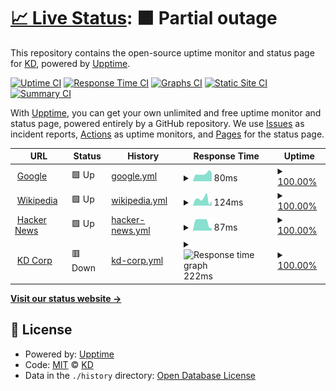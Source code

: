 # [📈 Live Status](https://status.kd.ms): <!--live status--> **🟧 Partial outage**

This repository contains the open-source uptime monitor and status page for [KD](https://kd.ms), powered by [Upptime](https://github.com/upptime/upptime).

[![Uptime CI](https://github.com/cdhivy/uptime/workflows/Uptime%20CI/badge.svg)](https://github.com/cdhivy/uptime/actions?query=workflow%3A%22Uptime+CI%22)
[![Response Time CI](https://github.com/cdhivy/uptime/workflows/Response%20Time%20CI/badge.svg)](https://github.com/cdhivy/uptime/actions?query=workflow%3A%22Response+Time+CI%22)
[![Graphs CI](https://github.com/cdhivy/uptime/workflows/Graphs%20CI/badge.svg)](https://github.com/cdhivy/uptime/actions?query=workflow%3A%22Graphs+CI%22)
[![Static Site CI](https://github.com/cdhivy/uptime/workflows/Static%20Site%20CI/badge.svg)](https://github.com/cdhivy/uptime/actions?query=workflow%3A%22Static+Site+CI%22)
[![Summary CI](https://github.com/cdhivy/uptime/workflows/Summary%20CI/badge.svg)](https://github.com/cdhivy/uptime/actions?query=workflow%3A%22Summary+CI%22)

With [Upptime](https://upptime.js.org), you can get your own unlimited and free uptime monitor and status page, powered entirely by a GitHub repository. We use [Issues](https://github.com/cdhivy/uptime/issues) as incident reports, [Actions](https://github.com/cdhivy/uptime/actions) as uptime monitors, and [Pages](https://status.kd.ms) for the status page.

<!--start: status pages-->
<!-- This summary is generated by Upptime (https://github.com/upptime/upptime) -->
<!-- Do not edit this manually, your changes will be overwritten -->
<!-- prettier-ignore -->
| URL | Status | History | Response Time | Uptime |
| --- | ------ | ------- | ------------- | ------ |
| <img alt="" src="https://icons.duckduckgo.com/ip3/www.google.com.ico" height="13"> [Google](https://www.google.com) | 🟩 Up | [google.yml](https://github.com/cdhivy/uptime/commits/HEAD/history/google.yml) | <details><summary><img alt="Response time graph" src="./graphs/google/response-time-week.png" height="20"> 80ms</summary><br><a href="https://status.kd.ms/history/google"><img alt="Response time 98" src="https://img.shields.io/endpoint?url=https%3A%2F%2Fraw.githubusercontent.com%2Fcdhivy%2Fuptime%2FHEAD%2Fapi%2Fgoogle%2Fresponse-time.json"></a><br><a href="https://status.kd.ms/history/google"><img alt="24-hour response time 80" src="https://img.shields.io/endpoint?url=https%3A%2F%2Fraw.githubusercontent.com%2Fcdhivy%2Fuptime%2FHEAD%2Fapi%2Fgoogle%2Fresponse-time-day.json"></a><br><a href="https://status.kd.ms/history/google"><img alt="7-day response time 80" src="https://img.shields.io/endpoint?url=https%3A%2F%2Fraw.githubusercontent.com%2Fcdhivy%2Fuptime%2FHEAD%2Fapi%2Fgoogle%2Fresponse-time-week.json"></a><br><a href="https://status.kd.ms/history/google"><img alt="30-day response time 84" src="https://img.shields.io/endpoint?url=https%3A%2F%2Fraw.githubusercontent.com%2Fcdhivy%2Fuptime%2FHEAD%2Fapi%2Fgoogle%2Fresponse-time-month.json"></a><br><a href="https://status.kd.ms/history/google"><img alt="1-year response time 97" src="https://img.shields.io/endpoint?url=https%3A%2F%2Fraw.githubusercontent.com%2Fcdhivy%2Fuptime%2FHEAD%2Fapi%2Fgoogle%2Fresponse-time-year.json"></a></details> | <details><summary><a href="https://status.kd.ms/history/google">100.00%</a></summary><a href="https://status.kd.ms/history/google"><img alt="All-time uptime 100.00%" src="https://img.shields.io/endpoint?url=https%3A%2F%2Fraw.githubusercontent.com%2Fcdhivy%2Fuptime%2FHEAD%2Fapi%2Fgoogle%2Fuptime.json"></a><br><a href="https://status.kd.ms/history/google"><img alt="24-hour uptime 100.00%" src="https://img.shields.io/endpoint?url=https%3A%2F%2Fraw.githubusercontent.com%2Fcdhivy%2Fuptime%2FHEAD%2Fapi%2Fgoogle%2Fuptime-day.json"></a><br><a href="https://status.kd.ms/history/google"><img alt="7-day uptime 100.00%" src="https://img.shields.io/endpoint?url=https%3A%2F%2Fraw.githubusercontent.com%2Fcdhivy%2Fuptime%2FHEAD%2Fapi%2Fgoogle%2Fuptime-week.json"></a><br><a href="https://status.kd.ms/history/google"><img alt="30-day uptime 100.00%" src="https://img.shields.io/endpoint?url=https%3A%2F%2Fraw.githubusercontent.com%2Fcdhivy%2Fuptime%2FHEAD%2Fapi%2Fgoogle%2Fuptime-month.json"></a><br><a href="https://status.kd.ms/history/google"><img alt="1-year uptime 100.00%" src="https://img.shields.io/endpoint?url=https%3A%2F%2Fraw.githubusercontent.com%2Fcdhivy%2Fuptime%2FHEAD%2Fapi%2Fgoogle%2Fuptime-year.json"></a></details>
| <img alt="" src="https://icons.duckduckgo.com/ip3/en.wikipedia.org.ico" height="13"> [Wikipedia](https://en.wikipedia.org) | 🟩 Up | [wikipedia.yml](https://github.com/cdhivy/uptime/commits/HEAD/history/wikipedia.yml) | <details><summary><img alt="Response time graph" src="./graphs/wikipedia/response-time-week.png" height="20"> 124ms</summary><br><a href="https://status.kd.ms/history/wikipedia"><img alt="Response time 217" src="https://img.shields.io/endpoint?url=https%3A%2F%2Fraw.githubusercontent.com%2Fcdhivy%2Fuptime%2FHEAD%2Fapi%2Fwikipedia%2Fresponse-time.json"></a><br><a href="https://status.kd.ms/history/wikipedia"><img alt="24-hour response time 124" src="https://img.shields.io/endpoint?url=https%3A%2F%2Fraw.githubusercontent.com%2Fcdhivy%2Fuptime%2FHEAD%2Fapi%2Fwikipedia%2Fresponse-time-day.json"></a><br><a href="https://status.kd.ms/history/wikipedia"><img alt="7-day response time 124" src="https://img.shields.io/endpoint?url=https%3A%2F%2Fraw.githubusercontent.com%2Fcdhivy%2Fuptime%2FHEAD%2Fapi%2Fwikipedia%2Fresponse-time-week.json"></a><br><a href="https://status.kd.ms/history/wikipedia"><img alt="30-day response time 179" src="https://img.shields.io/endpoint?url=https%3A%2F%2Fraw.githubusercontent.com%2Fcdhivy%2Fuptime%2FHEAD%2Fapi%2Fwikipedia%2Fresponse-time-month.json"></a><br><a href="https://status.kd.ms/history/wikipedia"><img alt="1-year response time 204" src="https://img.shields.io/endpoint?url=https%3A%2F%2Fraw.githubusercontent.com%2Fcdhivy%2Fuptime%2FHEAD%2Fapi%2Fwikipedia%2Fresponse-time-year.json"></a></details> | <details><summary><a href="https://status.kd.ms/history/wikipedia">100.00%</a></summary><a href="https://status.kd.ms/history/wikipedia"><img alt="All-time uptime 100.00%" src="https://img.shields.io/endpoint?url=https%3A%2F%2Fraw.githubusercontent.com%2Fcdhivy%2Fuptime%2FHEAD%2Fapi%2Fwikipedia%2Fuptime.json"></a><br><a href="https://status.kd.ms/history/wikipedia"><img alt="24-hour uptime 100.00%" src="https://img.shields.io/endpoint?url=https%3A%2F%2Fraw.githubusercontent.com%2Fcdhivy%2Fuptime%2FHEAD%2Fapi%2Fwikipedia%2Fuptime-day.json"></a><br><a href="https://status.kd.ms/history/wikipedia"><img alt="7-day uptime 100.00%" src="https://img.shields.io/endpoint?url=https%3A%2F%2Fraw.githubusercontent.com%2Fcdhivy%2Fuptime%2FHEAD%2Fapi%2Fwikipedia%2Fuptime-week.json"></a><br><a href="https://status.kd.ms/history/wikipedia"><img alt="30-day uptime 100.00%" src="https://img.shields.io/endpoint?url=https%3A%2F%2Fraw.githubusercontent.com%2Fcdhivy%2Fuptime%2FHEAD%2Fapi%2Fwikipedia%2Fuptime-month.json"></a><br><a href="https://status.kd.ms/history/wikipedia"><img alt="1-year uptime 100.00%" src="https://img.shields.io/endpoint?url=https%3A%2F%2Fraw.githubusercontent.com%2Fcdhivy%2Fuptime%2FHEAD%2Fapi%2Fwikipedia%2Fuptime-year.json"></a></details>
| <img alt="" src="https://icons.duckduckgo.com/ip3/news.ycombinator.com.ico" height="13"> [Hacker News](https://news.ycombinator.com) | 🟩 Up | [hacker-news.yml](https://github.com/cdhivy/uptime/commits/HEAD/history/hacker-news.yml) | <details><summary><img alt="Response time graph" src="./graphs/hacker-news/response-time-week.png" height="20"> 87ms</summary><br><a href="https://status.kd.ms/history/hacker-news"><img alt="Response time 354" src="https://img.shields.io/endpoint?url=https%3A%2F%2Fraw.githubusercontent.com%2Fcdhivy%2Fuptime%2FHEAD%2Fapi%2Fhacker-news%2Fresponse-time.json"></a><br><a href="https://status.kd.ms/history/hacker-news"><img alt="24-hour response time 87" src="https://img.shields.io/endpoint?url=https%3A%2F%2Fraw.githubusercontent.com%2Fcdhivy%2Fuptime%2FHEAD%2Fapi%2Fhacker-news%2Fresponse-time-day.json"></a><br><a href="https://status.kd.ms/history/hacker-news"><img alt="7-day response time 87" src="https://img.shields.io/endpoint?url=https%3A%2F%2Fraw.githubusercontent.com%2Fcdhivy%2Fuptime%2FHEAD%2Fapi%2Fhacker-news%2Fresponse-time-week.json"></a><br><a href="https://status.kd.ms/history/hacker-news"><img alt="30-day response time 314" src="https://img.shields.io/endpoint?url=https%3A%2F%2Fraw.githubusercontent.com%2Fcdhivy%2Fuptime%2FHEAD%2Fapi%2Fhacker-news%2Fresponse-time-month.json"></a><br><a href="https://status.kd.ms/history/hacker-news"><img alt="1-year response time 301" src="https://img.shields.io/endpoint?url=https%3A%2F%2Fraw.githubusercontent.com%2Fcdhivy%2Fuptime%2FHEAD%2Fapi%2Fhacker-news%2Fresponse-time-year.json"></a></details> | <details><summary><a href="https://status.kd.ms/history/hacker-news">100.00%</a></summary><a href="https://status.kd.ms/history/hacker-news"><img alt="All-time uptime 100.00%" src="https://img.shields.io/endpoint?url=https%3A%2F%2Fraw.githubusercontent.com%2Fcdhivy%2Fuptime%2FHEAD%2Fapi%2Fhacker-news%2Fuptime.json"></a><br><a href="https://status.kd.ms/history/hacker-news"><img alt="24-hour uptime 100.00%" src="https://img.shields.io/endpoint?url=https%3A%2F%2Fraw.githubusercontent.com%2Fcdhivy%2Fuptime%2FHEAD%2Fapi%2Fhacker-news%2Fuptime-day.json"></a><br><a href="https://status.kd.ms/history/hacker-news"><img alt="7-day uptime 100.00%" src="https://img.shields.io/endpoint?url=https%3A%2F%2Fraw.githubusercontent.com%2Fcdhivy%2Fuptime%2FHEAD%2Fapi%2Fhacker-news%2Fuptime-week.json"></a><br><a href="https://status.kd.ms/history/hacker-news"><img alt="30-day uptime 100.00%" src="https://img.shields.io/endpoint?url=https%3A%2F%2Fraw.githubusercontent.com%2Fcdhivy%2Fuptime%2FHEAD%2Fapi%2Fhacker-news%2Fuptime-month.json"></a><br><a href="https://status.kd.ms/history/hacker-news"><img alt="1-year uptime 100.00%" src="https://img.shields.io/endpoint?url=https%3A%2F%2Fraw.githubusercontent.com%2Fcdhivy%2Fuptime%2FHEAD%2Fapi%2Fhacker-news%2Fuptime-year.json"></a></details>
| <img alt="" src="https://icons.duckduckgo.com/ip3/kd.ms.ico" height="13"> [KD Corp](https://kd.ms) | 🟥 Down | [kd-corp.yml](https://github.com/cdhivy/uptime/commits/HEAD/history/kd-corp.yml) | <details><summary><img alt="Response time graph" src="./graphs/kd-corp/response-time-week.png" height="20"> 222ms</summary><br><a href="https://status.kd.ms/history/kd-corp"><img alt="Response time 222" src="https://img.shields.io/endpoint?url=https%3A%2F%2Fraw.githubusercontent.com%2Fcdhivy%2Fuptime%2FHEAD%2Fapi%2Fkd-corp%2Fresponse-time.json"></a><br><a href="https://status.kd.ms/history/kd-corp"><img alt="24-hour response time 222" src="https://img.shields.io/endpoint?url=https%3A%2F%2Fraw.githubusercontent.com%2Fcdhivy%2Fuptime%2FHEAD%2Fapi%2Fkd-corp%2Fresponse-time-day.json"></a><br><a href="https://status.kd.ms/history/kd-corp"><img alt="7-day response time 222" src="https://img.shields.io/endpoint?url=https%3A%2F%2Fraw.githubusercontent.com%2Fcdhivy%2Fuptime%2FHEAD%2Fapi%2Fkd-corp%2Fresponse-time-week.json"></a><br><a href="https://status.kd.ms/history/kd-corp"><img alt="30-day response time 222" src="https://img.shields.io/endpoint?url=https%3A%2F%2Fraw.githubusercontent.com%2Fcdhivy%2Fuptime%2FHEAD%2Fapi%2Fkd-corp%2Fresponse-time-month.json"></a><br><a href="https://status.kd.ms/history/kd-corp"><img alt="1-year response time 222" src="https://img.shields.io/endpoint?url=https%3A%2F%2Fraw.githubusercontent.com%2Fcdhivy%2Fuptime%2FHEAD%2Fapi%2Fkd-corp%2Fresponse-time-year.json"></a></details> | <details><summary><a href="https://status.kd.ms/history/kd-corp">100.00%</a></summary><a href="https://status.kd.ms/history/kd-corp"><img alt="All-time uptime 100.00%" src="https://img.shields.io/endpoint?url=https%3A%2F%2Fraw.githubusercontent.com%2Fcdhivy%2Fuptime%2FHEAD%2Fapi%2Fkd-corp%2Fuptime.json"></a><br><a href="https://status.kd.ms/history/kd-corp"><img alt="24-hour uptime 100.00%" src="https://img.shields.io/endpoint?url=https%3A%2F%2Fraw.githubusercontent.com%2Fcdhivy%2Fuptime%2FHEAD%2Fapi%2Fkd-corp%2Fuptime-day.json"></a><br><a href="https://status.kd.ms/history/kd-corp"><img alt="7-day uptime 100.00%" src="https://img.shields.io/endpoint?url=https%3A%2F%2Fraw.githubusercontent.com%2Fcdhivy%2Fuptime%2FHEAD%2Fapi%2Fkd-corp%2Fuptime-week.json"></a><br><a href="https://status.kd.ms/history/kd-corp"><img alt="30-day uptime 100.00%" src="https://img.shields.io/endpoint?url=https%3A%2F%2Fraw.githubusercontent.com%2Fcdhivy%2Fuptime%2FHEAD%2Fapi%2Fkd-corp%2Fuptime-month.json"></a><br><a href="https://status.kd.ms/history/kd-corp"><img alt="1-year uptime 100.00%" src="https://img.shields.io/endpoint?url=https%3A%2F%2Fraw.githubusercontent.com%2Fcdhivy%2Fuptime%2FHEAD%2Fapi%2Fkd-corp%2Fuptime-year.json"></a></details>

<!--end: status pages-->

[**Visit our status website →**](https://status.kd.ms)

## 📄 License

- Powered by: [Upptime](https://github.com/upptime/upptime)
- Code: [MIT](./LICENSE) © [KD](https://kd.ms)
- Data in the `./history` directory: [Open Database License](https://opendatacommons.org/licenses/odbl/1-0/)
